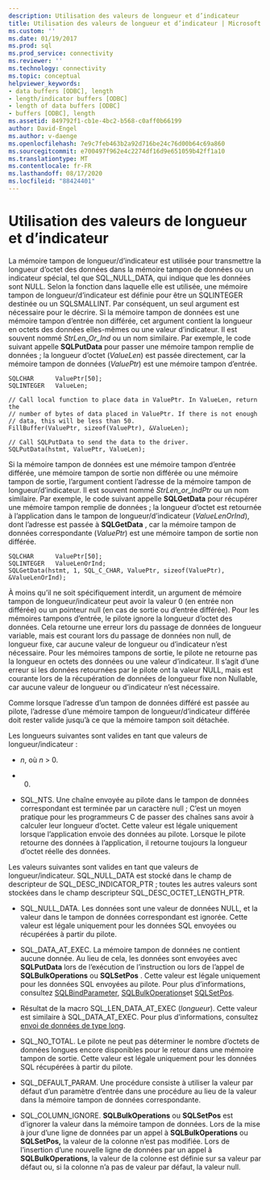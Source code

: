 ```yaml
---
description: Utilisation des valeurs de longueur et d’indicateur
title: Utilisation des valeurs de longueur et d’indicateur | Microsoft Docs
ms.custom: ''
ms.date: 01/19/2017
ms.prod: sql
ms.prod_service: connectivity
ms.reviewer: ''
ms.technology: connectivity
ms.topic: conceptual
helpviewer_keywords:
- data buffers [ODBC], length
- length/indicator buffers [ODBC]
- length of data buffers [ODBC]
- buffers [ODBC], length
ms.assetid: 849792f1-cb1e-4bc2-b568-c0aff0b66199
author: David-Engel
ms.author: v-daenge
ms.openlocfilehash: 7e9c7feb463b2a92d716be24c76d00b64c69a860
ms.sourcegitcommit: e700497f962e4c2274df16d9e651059b42ff1a10
ms.translationtype: MT
ms.contentlocale: fr-FR
ms.lasthandoff: 08/17/2020
ms.locfileid: "88424401"
---
```

# <a name="using-length-and-indicator-values"></a>Utilisation des valeurs de longueur et d’indicateur
La mémoire tampon de longueur/d’indicateur est utilisée pour transmettre la longueur d’octet des données dans la mémoire tampon de données ou un indicateur spécial, tel que SQL_NULL_DATA, qui indique que les données sont NULL. Selon la fonction dans laquelle elle est utilisée, une mémoire tampon de longueur/d’indicateur est définie pour être un SQLINTEGER destinée ou un SQLSMALLINT. Par conséquent, un seul argument est nécessaire pour le décrire. Si la mémoire tampon de données est une mémoire tampon d’entrée non différée, cet argument contient la longueur en octets des données elles-mêmes ou une valeur d’indicateur. Il est souvent nommé *StrLen_Or_Ind* ou un nom similaire. Par exemple, le code suivant appelle **SQLPutData** pour passer une mémoire tampon remplie de données ; la longueur d’octet (*ValueLen*) est passée directement, car la mémoire tampon de données (*ValuePtr*) est une mémoire tampon d’entrée.  
  
```  
SQLCHAR      ValuePtr[50];  
SQLINTEGER   ValueLen;  
  
// Call local function to place data in ValuePtr. In ValueLen, return the  
// number of bytes of data placed in ValuePtr. If there is not enough  
// data, this will be less than 50.  
FillBuffer(ValuePtr, sizeof(ValuePtr), &ValueLen);  
  
// Call SQLPutData to send the data to the driver.  
SQLPutData(hstmt, ValuePtr, ValueLen);  
```  
  
 Si la mémoire tampon de données est une mémoire tampon d’entrée différée, une mémoire tampon de sortie non différée ou une mémoire tampon de sortie, l’argument contient l’adresse de la mémoire tampon de longueur/d’indicateur. Il est souvent nommé *StrLen_or_IndPtr* ou un nom similaire. Par exemple, le code suivant appelle **SQLGetData** pour récupérer une mémoire tampon remplie de données ; la longueur d’octet est retournée à l’application dans le tampon de longueur/d’indicateur (*ValueLenOrInd*), dont l’adresse est passée à **SQLGetData** , car la mémoire tampon de données correspondante (*ValuePtr*) est une mémoire tampon de sortie non différée.  
  
```  
SQLCHAR      ValuePtr[50];  
SQLINTEGER   ValueLenOrInd;  
SQLGetData(hstmt, 1, SQL_C_CHAR, ValuePtr, sizeof(ValuePtr), &ValueLenOrInd);  
```  
  
 À moins qu’il ne soit spécifiquement interdit, un argument de mémoire tampon de longueur/indicateur peut avoir la valeur 0 (en entrée non différée) ou un pointeur null (en cas de sortie ou d’entrée différée). Pour les mémoires tampons d’entrée, le pilote ignore la longueur d’octet des données. Cela retourne une erreur lors du passage de données de longueur variable, mais est courant lors du passage de données non null, de longueur fixe, car aucune valeur de longueur ou d’indicateur n’est nécessaire. Pour les mémoires tampons de sortie, le pilote ne retourne pas la longueur en octets des données ou une valeur d’indicateur. Il s’agit d’une erreur si les données retournées par le pilote ont la valeur NULL, mais est courante lors de la récupération de données de longueur fixe non Nullable, car aucune valeur de longueur ou d’indicateur n’est nécessaire.  
  
 Comme lorsque l’adresse d’un tampon de données différé est passée au pilote, l’adresse d’une mémoire tampon de longueur/d’indicateur différée doit rester valide jusqu’à ce que la mémoire tampon soit détachée.  
  
 Les longueurs suivantes sont valides en tant que valeurs de longueur/indicateur :  
  
-   *n*, où *n* > 0.  
  
-   0.  
  
-   SQL_NTS. Une chaîne envoyée au pilote dans le tampon de données correspondant est terminée par un caractère null ; C’est un moyen pratique pour les programmeurs C de passer des chaînes sans avoir à calculer leur longueur d’octet. Cette valeur est légale uniquement lorsque l’application envoie des données au pilote. Lorsque le pilote retourne des données à l’application, il retourne toujours la longueur d’octet réelle des données.  
  
 Les valeurs suivantes sont valides en tant que valeurs de longueur/indicateur. SQL_NULL_DATA est stocké dans le champ de descripteur de SQL_DESC_INDICATOR_PTR ; toutes les autres valeurs sont stockées dans le champ descripteur SQL_DESC_OCTET_LENGTH_PTR.  
  
-   SQL_NULL_DATA. Les données sont une valeur de données NULL, et la valeur dans le tampon de données correspondant est ignorée. Cette valeur est légale uniquement pour les données SQL envoyées ou récupérées à partir du pilote.  
  
-   SQL_DATA_AT_EXEC. La mémoire tampon de données ne contient aucune donnée. Au lieu de cela, les données sont envoyées avec **SQLPutData** lors de l’exécution de l’instruction ou lors de l’appel de **SQLBulkOperations** ou **SQLSetPos** . Cette valeur est légale uniquement pour les données SQL envoyées au pilote. Pour plus d’informations, consultez [SQLBindParameter](../../../odbc/reference/syntax/sqlbindparameter-function.md), [SQLBulkOperations](../../../odbc/reference/syntax/sqlbulkoperations-function.md)et [SQLSetPos](../../../odbc/reference/syntax/sqlsetpos-function.md).  
  
-   Résultat de la macro SQL_LEN_DATA_AT_EXEC (*longueur*). Cette valeur est similaire à SQL_DATA_AT_EXEC. Pour plus d’informations, consultez [envoi de données de type long](../../../odbc/reference/develop-app/sending-long-data.md).  
  
-   SQL_NO_TOTAL. Le pilote ne peut pas déterminer le nombre d’octets de données longues encore disponibles pour le retour dans une mémoire tampon de sortie. Cette valeur est légale uniquement pour les données SQL récupérées à partir du pilote.  
  
-   SQL_DEFAULT_PARAM. Une procédure consiste à utiliser la valeur par défaut d’un paramètre d’entrée dans une procédure au lieu de la valeur dans la mémoire tampon de données correspondante.  
  
-   SQL_COLUMN_IGNORE. **SQLBulkOperations** ou **SQLSetPos** est d’ignorer la valeur dans la mémoire tampon de données. Lors de la mise à jour d’une ligne de données par un appel à **SQLBulkOperations** ou **SQLSetPos,** la valeur de la colonne n’est pas modifiée. Lors de l’insertion d’une nouvelle ligne de données par un appel à **SQLBulkOperations**, la valeur de la colonne est définie sur sa valeur par défaut ou, si la colonne n’a pas de valeur par défaut, la valeur null.
